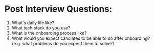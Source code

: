 # Post Interview Questions:

1. What's daily life like?
2. What tech stack do you use?
3. What is the onboarding process like?
4. What would you expect candiates to be able to do after onboarding? (e.g. what problems do you expect them to solve?)